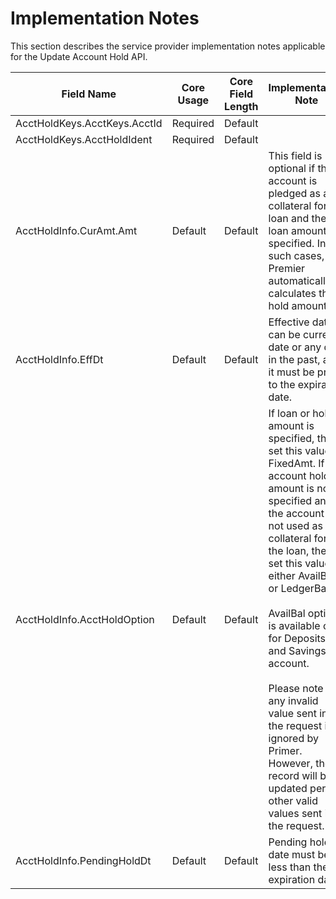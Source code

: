# Implementation Notes
This section describes the service provider implementation notes applicable for the Update Account Hold API.

|Field Name   |Core Usage  |Core Field Length   |Implementation Note   | 
|---|---|---|---|
|AcctHoldKeys.AcctKeys.AcctId	|Required	|Default	| |
|AcctHoldKeys.AcctHoldIdent	|Required	|Default	||
|AcctHoldInfo.CurAmt.Amt	|Default	|Default	|This field is optional if the account is pledged as a collateral for a loan and the loan amount is specified. In such cases, Premier automatically calculates the hold amount. |
|AcctHoldInfo.EffDt	|Default	|Default	|Effective date can be current date or any date in the past, and it must be prior to the expiration date.|
|AcctHoldInfo.AcctHoldOption	|Default	|Default	|If loan or hold amount is specified, then set this value to FixedAmt. If account hold amount is not specified and the account is not used as collateral for the loan, then set this value to either AvailBal or LedgerBal. <br><br> AvailBal option is available only for Deposits and Savings account. <br><br> Please note that any invalid value sent in the request is ignored by Primer. However, the record will be updated per the other valid values sent in the request.|
|AcctHoldInfo.PendingHoldDt	|Default	|Default	| Pending hold date must be less than the expiration date.|

